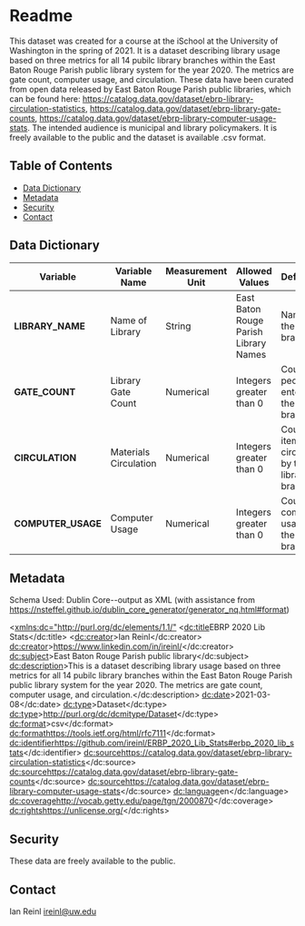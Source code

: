 # Readme

This dataset was created for a course at the iSchool at the University of Washington in the spring of 2021. It is a dataset describing library usage based on three metrics for all 14 pubilc library branches within the East Baton Rouge Parish public library system for the year 2020. The metrics are gate count, computer usage, and circulation. These data have been curated from open data released by East Baton Rouge Parish public libraries, which can be found here: https://catalog.data.gov/dataset/ebrp-library-circulation-statistics, https://catalog.data.gov/dataset/ebrp-library-gate-counts, https://catalog.data.gov/dataset/ebrp-library-computer-usage-stats. The intended audience is municipal and library policymakers. It is freely available to the public and the dataset is available .csv format.

## Table of Contents

- [Data Dictionary](#datadictionary)
- [Metadata](#metadata)
- [Security](#security)
- [Contact](#contact)



## Data Dictionary


| **Variable** | **Variable Name** | **Measurement Unit** | **Allowed Values** | **Definition** |
| --- | --- | --- | --- | --- |
| **LIBRARY_NAME** | Name of Library | String | East Baton Rouge Parish Library Names | Name of the library branch |
| **GATE_COUNT** | Library Gate Count | Numerical | Integers greater than 0 | Count of people entering the library branch |
| **CIRCULATION** | Materials Circulation | Numerical | Integers greater than 0 | Count of items circulated by the library branch |
| **COMPUTER_USAGE** | Computer Usage | Numerical | Integers greater than 0 | Count of computer usage at the library branch |


## Metadata
Schema Used: Dublin Core--output as XML (with assistance from https://nsteffel.github.io/dublin_core_generator/generator_nq.html#format)

>

<<xmlns:dc="http://purl.org/dc/elements/1.1/">
<<dc:title>EBRP 2020 Lib Stats</dc:title>
<<dc:creator>>Ian Reinl</dc:creator>
<dc:creator>>https://www.linkedin.com/in/ireinl/</dc:creator>
<dc:subject>>East Baton Rouge Parish public library</dc:subject>
<dc:description>>This is a dataset describing library usage based on three metrics for all 14 pubilc library branches within the East Baton Rouge Parish public library system for the year 2020. The metrics are gate count, computer usage, and circulation.</dc:description>
<dc:date>>2021-03-08</dc:date>
<dc:type>>Dataset</dc:type>
<dc:type>>http://purl.org/dc/dcmitype/Dataset</dc:type>
<dc:format>>csv</dc:format>
<dc:format>https://tools.ietf.org/html/rfc7111</dc:format>
<dc:identifier>https://github.com/ireinl/ERBP_2020_Lib_Stats#erbp_2020_lib_stats</dc:identifier>
<dc:source>https://catalog.data.gov/dataset/ebrp-library-circulation-statistics</dc:source>
<dc:source>https://catalog.data.gov/dataset/ebrp-library-gate-counts</dc:source>
<dc:source>https://catalog.data.gov/dataset/ebrp-library-computer-usage-stats</dc:source>
<dc:language>en</dc:language>
<dc:coverage>http://vocab.getty.edu/page/tgn/2000870</dc:coverage>
<dc:rights>https://unlicense.org/</dc:rights>


## Security

These data are freely available to the public.

## Contact
Ian Reinl
ireinl@uw.edu

